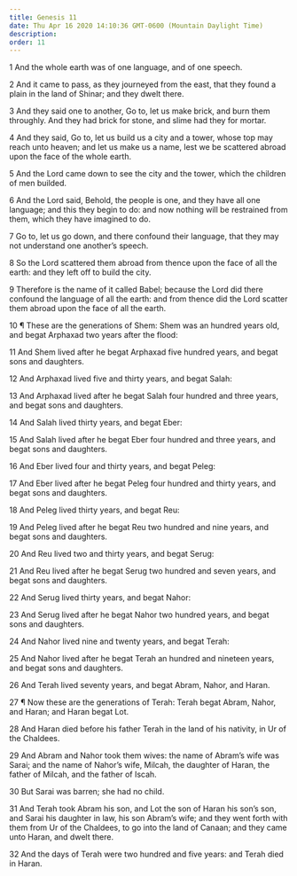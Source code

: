 ```yaml
---
title: Genesis 11
date: Thu Apr 16 2020 14:10:36 GMT-0600 (Mountain Daylight Time)
description: 
order: 11
---
```


<p>1 And the whole earth was of one language, and of one speech.</p>
<p>
  2 And it came to pass, as they journeyed from the east, that they found a
  plain in the land of Shinar; and they dwelt there.
</p>
<p>
  3 And they said one to another, Go to, let us make brick, and burn them
  throughly. And they had brick for stone, and slime had they for mortar.
</p>
<p>
  4 And they said, Go to, let us build us a city and a tower, whose top may
  reach unto heaven; and let us make us a name, lest we be scattered abroad upon
  the face of the whole earth.
</p>
<p>
  5 And the Lord came down to see the city and the tower, which the children of
  men builded.
</p>
<p>
  6 And the Lord said, Behold, the people is one, and they have all one
  language; and this they begin to do: and now nothing will be restrained from
  them, which they have imagined to do.
</p>
<p>
  7 Go to, let us go down, and there confound their language, that they may not
  understand one another&#x2019;s speech.
</p>
<p>
  8 So the Lord scattered them abroad from thence upon the face of all the
  earth: and they left off to build the city.
</p>
<p>
  9 Therefore is the name of it called Babel; because the Lord did there
  confound the language of all the earth: and from thence did the Lord scatter
  them abroad upon the face of all the earth.
</p>
<p>
  10 &#xB6; These are the generations of Shem: Shem was an hundred years old,
  and begat Arphaxad two years after the flood:
</p>
<p>
  11 And Shem lived after he begat Arphaxad five hundred years, and begat sons
  and daughters.
</p>
<p>12 And Arphaxad lived five and thirty years, and begat Salah:</p>
<p>
  13 And Arphaxad lived after he begat Salah four hundred and three years, and
  begat sons and daughters.
</p>
<p>14 And Salah lived thirty years, and begat Eber:</p>
<p>
  15 And Salah lived after he begat Eber four hundred and three years, and begat
  sons and daughters.
</p>
<p>16 And Eber lived four and thirty years, and begat Peleg:</p>
<p>
  17 And Eber lived after he begat Peleg four hundred and thirty years, and
  begat sons and daughters.
</p>
<p>18 And Peleg lived thirty years, and begat Reu:</p>
<p>
  19 And Peleg lived after he begat Reu two hundred and nine years, and begat
  sons and daughters.
</p>
<p>20 And Reu lived two and thirty years, and begat Serug:</p>
<p>
  21 And Reu lived after he begat Serug two hundred and seven years, and begat
  sons and daughters.
</p>
<p>22 And Serug lived thirty years, and begat Nahor:</p>
<p>
  23 And Serug lived after he begat Nahor two hundred years, and begat sons and
  daughters.
</p>
<p>24 And Nahor lived nine and twenty years, and begat Terah:</p>
<p>
  25 And Nahor lived after he begat Terah an hundred and nineteen years, and
  begat sons and daughters.
</p>
<p>26 And Terah lived seventy years, and begat Abram, Nahor, and Haran.</p>
<p>
  27 &#xB6; Now these are the generations of Terah: Terah begat Abram, Nahor,
  and Haran; and Haran begat Lot.
</p>
<p>
  28 And Haran died before his father Terah in the land of his nativity, in Ur
  of the Chaldees.
</p>
<p>
  29 And Abram and Nahor took them wives: the name of Abram&#x2019;s wife was
  Sarai; and the name of Nahor&#x2019;s wife, Milcah, the daughter of Haran, the
  father of Milcah, and the father of Iscah.
</p>
<p>30 But Sarai was barren; she had no child.</p>
<p>
  31 And Terah took Abram his son, and Lot the son of Haran his son&#x2019;s
  son, and Sarai his daughter in law, his son Abram&#x2019;s wife; and they went
  forth with them from Ur of the Chaldees, to go into the land of Canaan; and
  they came unto Haran, and dwelt there.
</p>
<p>
  32 And the days of Terah were two hundred and five years: and Terah died in
  Haran.
</p>

